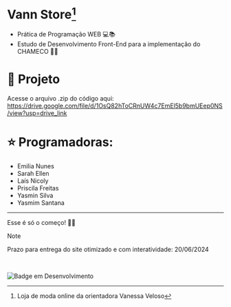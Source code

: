 # Vann Store[^1]

<ul>
  <li>Prática de Programação WEB 💻📚</li>
  <li>Estudo de Desenvolvimento Front-End para a implementação do CHAMECO 🚀🎯</li>
</ul>

# 📂 Projeto
Acesse o arquivo .zip do código aqui: https://drive.google.com/file/d/1OsQ82hToCRnUW4c7EmEl5b9bmUEep0NS/view?usp=drive_link 

 # ⭐ Programadoras:
 <ul>
   <li>Emilia Nunes</li>
   <li>Sarah Ellen</li>
  <li>Laís Nicoly</li>
  <li>Priscila Freitas</li>
  <li>Yasmin Silva</li>
  <li>Yasmim Santana</li>
 </ul>

<hr>

Esse é só o começo! 🌟💪

> [!NOTE]
> Prazo para entrega do site otimizado e com interatividade: 20/06/2024

<br>

![Badge em Desenvolvimento](http://img.shields.io/static/v1?label=STATUS&message=EM%20DESENVOLVIMENTO&color=GREEN&style=for-the-badge)

[^1]: Loja de moda online da orientadora Vanessa Veloso 
